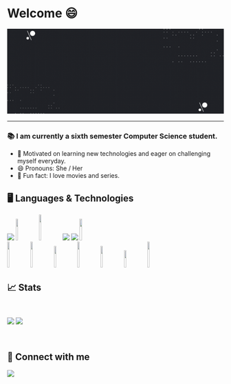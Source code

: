 # Welcome 😄 

![welcome](https://github.com/Brenda1605/Brenda1605/blob/main/resources/Welcome.gif)

***

### 📚 I am currently a sixth semester Computer Science student. 
- 📖 Motivated on learning new technologies and eager on challenging myself everyday. 
- 😄 Pronouns: She / Her
- 📱 Fun fact: I love movies and series.


## 🖥 Languages & Technologies
<code><img width="10%" src="https://www.vectorlogo.zone/logos/python/python-ar21.svg"></code>
<code><img width="10%" height="50" src="https://cdn.jsdelivr.net/gh/devicons/devicon/icons/cplusplus/cplusplus-original.svg"></code>
<code><img width="10%" height="60" src="https://cdn.jsdelivr.net/gh/devicons/devicon/icons/kotlin/kotlin-original-wordmark.svg"></code>
<code><img width="10%" src="https://www.vectorlogo.zone/logos/w3_html5/w3_html5-ar21.svg"></code>
<code><img width="10%" src="https://www.vectorlogo.zone/logos/w3_css/w3_css-ar21.svg"></code>
<code><img width="10%" height="50" src="https://cdn.jsdelivr.net/gh/devicons/devicon/icons/arduino/arduino-original-wordmark.svg"></code>
<br />
<code><img width="10%" height="60" src="https://cdn.jsdelivr.net/gh/devicons/devicon/icons/sqlalchemy/sqlalchemy-original.svg"></code>
<code><img width="10%" height="60" src="https://cdn.jsdelivr.net/gh/devicons/devicon/icons/flask/flask-original-wordmark.svg"></code>
<code><img width="10%" height="50" src="https://cdn.jsdelivr.net/gh/devicons/devicon/icons/postgresql/postgresql-original-wordmark.svg"></code>
<code><img width="10%" height="60" src="https://cdn.jsdelivr.net/gh/devicons/devicon/icons/androidstudio/androidstudio-plain-wordmark.svg"></code>
<code><img width="10%" height="50" src="https://cdn.jsdelivr.net/gh/devicons/devicon/icons/confluence/confluence-original-wordmark.svg"></code>
<code><img width="10%" height="40" src="https://cdn.jsdelivr.net/gh/devicons/devicon/icons/jira/jira-original-wordmark.svg"></code>
<code><img width="10%" height="60" src="https://www.vectorlogo.zone/logos/ibm_cloud/ibm_cloud-ar21.svg"></code>

## 📈 Stats
<br/>
  <p align="left">
    <img width="41%" src="https://github-readme-stats.vercel.app/api/top-langs?username=Brenda1605&layout=compact"/>
    <img width="49%" src="https://github-readme-stats.vercel.app/api?username=Brenda1605&show_icons=true"/>
  </p>
<br>

## 📠 Connect with me
[![](https://img.shields.io/badge/linkedin-%230077B5.svg?style=for-the-badge&logo=linkedin)](https://www.linkedin.com/in/brenda-paola-castillo-torres/)
